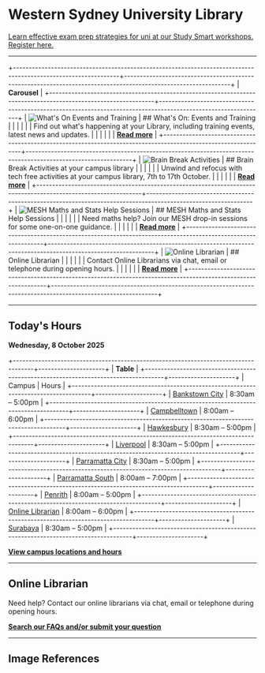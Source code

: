 # Western Sydney University Library

[Learn effective exam prep strategies for uni at our Study Smart workshops. Register here.](https://westernsydney.libcal.com/calendar/studysmart?t=d&q=exam&cid=10862&cal=10862&inc=0)

---

+---------------------------------------------------------------------------------------------------------------+---------------------------------------------------------------------------------------------------------------+
| **Carousel**                                                                                                                                                                                                  |
+---------------------------------------------------------------------------------------------------------------+---------------------------------------------------------------------------------------------------------------+
| ![What's On Events and Training][image-1]                                                                    | ## What's On: Events and Training                                                                             |
|                                                                                                               |                                                                                                               |
|                                                                                                               | Find out what's happening at your Library, including training events, latest news and updates.                |
|                                                                                                               |                                                                                                               |
|                                                                                                               | **[Read more](https://library.westernsydney.edu.au/about_us/whats_on)**                                      |
+---------------------------------------------------------------------------------------------------------------+---------------------------------------------------------------------------------------------------------------+
| ![Brain Break Activities][image-2]                                                                           | ## Brain Break Activities at your campus library                                                              |
|                                                                                                               |                                                                                                               |
|                                                                                                               | Unwind and refocus with tech free activities at your campus library, 7th to 17th October.                    |
|                                                                                                               |                                                                                                               |
|                                                                                                               | **[Read more](https://subjectguides.library.westernsydney.edu.au/blog/Brain-Break-Activities-at-your-campus-library)** |
+---------------------------------------------------------------------------------------------------------------+---------------------------------------------------------------------------------------------------------------+
| ![MESH Maths and Stats Help Sessions][image-3]                                                               | ## MESH Maths and Stats Help Sessions                                                                         |
|                                                                                                               |                                                                                                               |
|                                                                                                               | Need maths help? Join our MESH drop-in sessions for some one-on-one guidance.                                |
|                                                                                                               |                                                                                                               |
|                                                                                                               | **[Read more](https://www.westernsydney.edu.au/mesh/mesh)**                                                  |
+---------------------------------------------------------------------------------------------------------------+---------------------------------------------------------------------------------------------------------------+
| ![Online Librarian][image-4]                                                                                 | ## Online Librarian                                                                                           |
|                                                                                                               |                                                                                                               |
|                                                                                                               | Contact Online Librarians via chat, email or telephone during opening hours.                                  |
|                                                                                                               |                                                                                                               |
|                                                                                                               | **[Read more](https://library.westernsydney.edu.au/your-library/contact_us)**                                |
+---------------------------------------------------------------------------------------------------------------+---------------------------------------------------------------------------------------------------------------+

---

## Today's Hours

**Wednesday, 8 October 2025**

+------------------------------------------------------------------------------------+---------------------+
| **Table**                                                                                                |
+------------------------------------------------------------------------------------+---------------------+
| Campus                                                                             | Hours               |
+------------------------------------------------------------------------------------+---------------------+
| [Bankstown City](https://library.westernsydney.edu.au/your-library/campus/locations/bankstown_city) | 8:30am – 5:00pm |
+------------------------------------------------------------------------------------+---------------------+
| [Campbelltown](https://library.westernsydney.edu.au/your-library/campus/locations/campbelltown) | 8:00am – 6:00pm |
+------------------------------------------------------------------------------------+---------------------+
| [Hawkesbury](https://library.westernsydney.edu.au/your-library/campus/locations/hawkesbury) | 8:30am – 5:00pm |
+------------------------------------------------------------------------------------+---------------------+
| [Liverpool](https://library.westernsydney.edu.au/your-library/campus/locations/liverpool) | 8:30am – 5:00pm |
+------------------------------------------------------------------------------------+---------------------+
| [Parramatta City](https://library.westernsydney.edu.au/your-library/campus/locations/parramatta_city) | 8:30am – 5:00pm |
+------------------------------------------------------------------------------------+---------------------+
| [Parramatta South](https://library.westernsydney.edu.au/your-library/campus/locations/parramatta_south) | 8:00am – 7:00pm |
+------------------------------------------------------------------------------------+---------------------+
| [Penrith](https://library.westernsydney.edu.au/your-library/campus/locations/penrith) | 8:00am – 5:00pm |
+------------------------------------------------------------------------------------+---------------------+
| [Online Librarian](https://library.westernsydney.edu.au/your-library/campus/locations/online_librarian) | 8:00am – 6:00pm |
+------------------------------------------------------------------------------------+---------------------+
| [Surabaya](https://library.westernsydney.edu.au/about_us/campus/locations/indonesia_-_surabaya) | 8:30am – 5:00pm |
+------------------------------------------------------------------------------------+---------------------+

**[View campus locations and hours](https://library.westernsydney.edu.au/your-library/campus)**

---

## Online Librarian

Need help? Contact our online librarians via chat, email or telephone during opening hours.

**[Search our FAQs and/or submit your question](https://answers.library.westernsydney.edu.au/)**

---

## Image References

[image-1]: /images/library-westernsydney/whats-on-events-training.jpg
[image-2]: /images/library-westernsydney/brain-break-activities.png
[image-3]: /images/library-westernsydney/mesh-maths-stats.jpeg
[image-4]: /images/library-westernsydney/online-librarian.jpg
